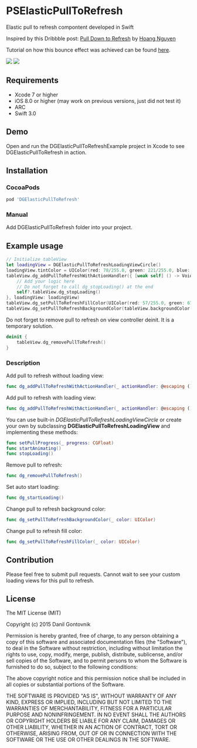 # PSElasticPullToRefresh
Elastic pull to refresh compontent developed in Swift

Inspired by this Dribbble post: [Pull Down to Refresh](https://dribbble.com/shots/2232385-Pull-Down-to-Refresh) by [Hoang Nguyen](https://dribbble.com/Hoanguyen)

Tutorial on how this bounce effect was achieved can be found [here](https://medium.com/@gontovnik/elastic-view-animation-or-how-i-built-dgelasticpulltorefresh-269a3ba8636e#.9dioekqv6).

![](https://raw.githubusercontent.com/gontovnik/DGElasticPullToRefresh/master/DGElasticPullToRefreshPreview1.gif)
![](https://raw.githubusercontent.com/gontovnik/DGElasticPullToRefresh/master/DGElasticPullToRefreshPreview2.gif)

## Requirements
* Xcode 7 or higher
* iOS 8.0 or higher (may work on previous versions, just did not test it)
* ARC
* Swift 3.0

## Demo

Open and run the DGElasticPullToRefreshExample project in Xcode to see DGElasticPullToRefresh in action.

## Installation

### CocoaPods

``` ruby
pod 'DGElasticPullToRefresh'
```

### Manual

Add DGElasticPullToRefresh folder into your project.

## Example usage

``` swift
// Initialize tableView
let loadingView = DGElasticPullToRefreshLoadingViewCircle()
loadingView.tintColor = UIColor(red: 78/255.0, green: 221/255.0, blue: 200/255.0, alpha: 1.0)
tableView.dg_addPullToRefreshWithActionHandler({ [weak self] () -> Void in
    // Add your logic here
    // Do not forget to call dg_stopLoading() at the end
    self?.tableView.dg_stopLoading()
}, loadingView: loadingView)
tableView.dg_setPullToRefreshFillColor(UIColor(red: 57/255.0, green: 67/255.0, blue: 89/255.0, alpha: 1.0))
tableView.dg_setPullToRefreshBackgroundColor(tableView.backgroundColor!)
```

Do not forget to remove pull to refresh on view controller deinit. It is a temporary solution.

``` swift
deinit {
    tableView.dg_removePullToRefresh()
}
```

### Description

Add pull to refresh without loading view:

``` swift
func dg_addPullToRefreshWithActionHandler(_ actionHandler: @escaping () -> Void)
```

Add pull to refresh with loading view:

``` swift
func dg_addPullToRefreshWithActionHandler(_ actionHandler: @escaping () -> Void, loadingView: DGElasticPullToRefreshLoadingView?)
```

You can use built-in *DGElasticPullToRefreshLoadingViewCircle* or create your own by subclassing **DGElasticPullToRefreshLoadingView** and implementing these methods:

``` swift
func setPullProgress(_ progress: CGFloat)
func startAnimating()
func stopLoading()
```

Remove pull to refresh:

``` swift
func dg_removePullToRefresh()
```

Set auto start loading:

``` swift
func dg_startLoading()
```

Change pull to refresh background color:

``` swift
func dg_setPullToRefreshBackgroundColor(_ color: UIColor)
```

Change pull to refresh fill color:

``` swift
func dg_setPullToRefreshFillColor(_ color: UIColor)
```

## Contribution

Please feel free to submit pull requests. Cannot wait to see your custom loading views for this pull to refresh.

## License

The MIT License (MIT)

Copyright (c) 2015 Danil Gontovnik

Permission is hereby granted, free of charge, to any person obtaining a copy
of this software and associated documentation files (the "Software"), to deal
in the Software without restriction, including without limitation the rights
to use, copy, modify, merge, publish, distribute, sublicense, and/or sell
copies of the Software, and to permit persons to whom the Software is
furnished to do so, subject to the following conditions:

The above copyright notice and this permission notice shall be included in all
copies or substantial portions of the Software.

THE SOFTWARE IS PROVIDED "AS IS", WITHOUT WARRANTY OF ANY KIND, EXPRESS OR
IMPLIED, INCLUDING BUT NOT LIMITED TO THE WARRANTIES OF MERCHANTABILITY,
FITNESS FOR A PARTICULAR PURPOSE AND NONINFRINGEMENT. IN NO EVENT SHALL THE
AUTHORS OR COPYRIGHT HOLDERS BE LIABLE FOR ANY CLAIM, DAMAGES OR OTHER
LIABILITY, WHETHER IN AN ACTION OF CONTRACT, TORT OR OTHERWISE, ARISING FROM,
OUT OF OR IN CONNECTION WITH THE SOFTWARE OR THE USE OR OTHER DEALINGS IN THE
SOFTWARE.
